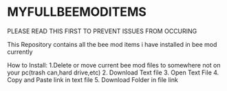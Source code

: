 # MYFULLBEEMODITEMS
PLEASE READ THIS FIRST TO PREVENT ISSUES FROM OCCURING



This Repository contains all the bee mod items i have installed in bee mod currently



How to Install:
1.Delete or move current bee mod files to somewhere not on your pc(trash can,hard drive,etc)
2. Download Text file
3. Open Text File
4. Copy and Paste link in text file
5. Download Folder in file link
